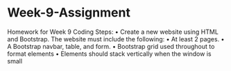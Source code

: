 # Week-9-Assignment

Homework for Week 9
Coding Steps:
• Create a new website using HTML and Bootstrap. The website must include the following:
• At least 2 pages.
• A Bootstrap navbar, table, and form.
• Bootstrap grid used throughout to format elements
• Elements should stack vertically when the window is small
